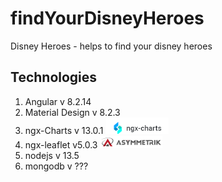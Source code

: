 # findYourDisneyHeroes
Disney Heroes - helps to find your disney heroes 

## Technologies
1. Angular v 8.2.14
2. Material Design v 8.2.3
3. ngx-Charts v 13.0.1 ![ngx-charts](images/ngx-chart.png)
4. ngx-leaflet v5.0.3 ![ngx-leaflet](images/ngx-leaflet.png)
5. nodejs v 13.5
6. mongodb v ???


